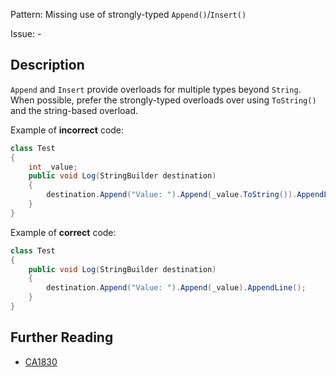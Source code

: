 Pattern: Missing use of strongly-typed `Append()`/`Insert()`

Issue: -

## Description

`Append` and `Insert` provide overloads for multiple types beyond `String`. When possible, prefer the strongly-typed overloads over using `ToString()` and the string-based overload.

Example of **incorrect** code:

```cs
class Test
{
    int _value;
    public void Log(StringBuilder destination)
    {
        destination.Append("Value: ").Append(_value.ToString()).AppendLine();
    }
}
```

Example of **correct** code:

```cs
class Test
{
    public void Log(StringBuilder destination)
    {
        destination.Append("Value: ").Append(_value).AppendLine();
    }
}
```

## Further Reading

* [CA1830](https://learn.microsoft.com/en-us/dotnet/fundamentals/code-analysis/quality-rules/ca1830)
